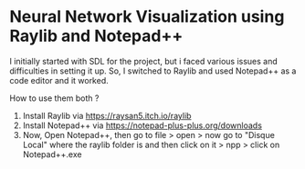 # **Neural Network Visualization using Raylib and Notepad++**

I initially started with SDL for the project, but i faced various issues and difficulties in setting it up. So, I switched to Raylib and used Notepad++ as a code editor and it worked. 

How to use them both ? 
1) Install Raylib via https://raysan5.itch.io/raylib
2) Install Notepad++ via https://notepad-plus-plus.org/downloads
3) Now, Open Notepad++, then go to file > open > now go to "Disque Local" where the raylib folder is and then click on it > npp > click on Notepad++.exe 

